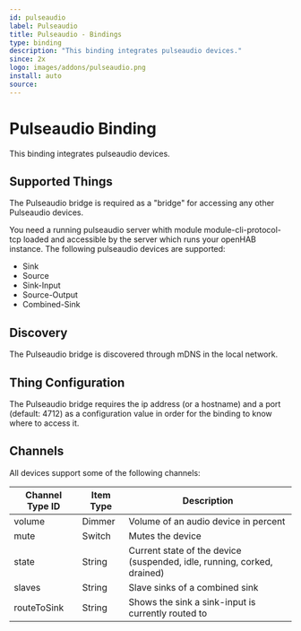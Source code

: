 ```yaml
---
id: pulseaudio
label: Pulseaudio
title: Pulseaudio - Bindings
type: binding
description: "This binding integrates pulseaudio devices."
since: 2x
logo: images/addons/pulseaudio.png
install: auto
source: 
---
```


<!-- Attention authors: Do not edit directly. Please add your changes to the appropriate source repository -->


# Pulseaudio Binding

<AddonLogo/>

This binding integrates pulseaudio devices.

## Supported Things

The Pulseaudio bridge is required as a "bridge" for accessing any other Pulseaudio devices.

You need a running pulseaudio server whith module module-cli-protocol-tcp loaded and accessible by the server which runs your openHAB instance. The following pulseaudio devices are supported:

*   Sink
*   Source
*   Sink-Input
*   Source-Output
*   Combined-Sink

## Discovery

The Pulseaudio bridge is discovered through mDNS in the local network.

## Thing Configuration

The Pulseaudio bridge requires the ip address (or a hostname) and a port (default: 4712) as a configuration value in order for the binding to know where to access it.

## Channels

All devices support some of the following channels:

| Channel Type ID | Item Type | Description                                                             |
|-----------------|-----------|-------------------------------------------------------------------------|
| volume          | Dimmer    | Volume of an audio device in percent                                    |
| mute            | Switch    | Mutes the device                                                        |
| state           | String    | Current state of the device (suspended, idle, running, corked, drained) |
| slaves          | String    | Slave sinks of a combined sink                                          |
| routeToSink     | String    | Shows the sink a sink-input is currently routed to                      |

<!--ToDO - needs an example.  It was left with the "## Full Example header, but everything after that was blank..."
## Full Example
-->

<DocPreviousVersions/>
<EditPageLink/>

